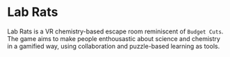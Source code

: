 # Lab Rats  
Lab Rats is a VR chemistry-based escape room reminiscent of ``Budget Cuts``. The game aims to make people enthousastic about science and chemistry in a gamified way, using collaboration and puzzle-based learning as tools.
